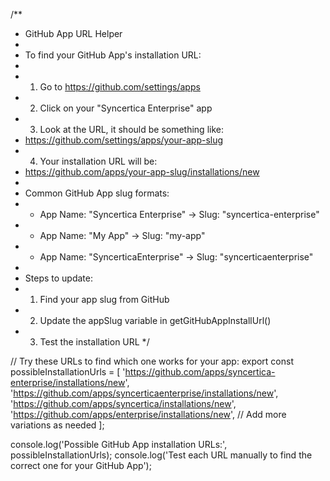 /**
 * GitHub App URL Helper
 * 
 * To find your GitHub App's installation URL:
 * 
 * 1. Go to https://github.com/settings/apps
 * 2. Click on your "Syncertica Enterprise" app
 * 3. Look at the URL, it should be something like:
 *    https://github.com/settings/apps/your-app-slug
 * 4. Your installation URL will be:
 *    https://github.com/apps/your-app-slug/installations/new
 * 
 * Common GitHub App slug formats:
 * - App Name: "Syncertica Enterprise" → Slug: "syncertica-enterprise"
 * - App Name: "My App" → Slug: "my-app"
 * - App Name: "SyncerticaEnterprise" → Slug: "syncerticaenterprise"
 * 
 * Steps to update:
 * 1. Find your app slug from GitHub
 * 2. Update the appSlug variable in getGitHubAppInstallUrl()
 * 3. Test the installation URL
 */

// Try these URLs to find which one works for your app:
export const possibleInstallationUrls = [
  'https://github.com/apps/syncertica-enterprise/installations/new',
  'https://github.com/apps/syncerticaenterprise/installations/new', 
  'https://github.com/apps/syncertica/installations/new',
  'https://github.com/apps/enterprise/installations/new',
  // Add more variations as needed
];

console.log('Possible GitHub App installation URLs:', possibleInstallationUrls);
console.log('Test each URL manually to find the correct one for your GitHub App');